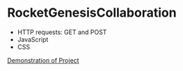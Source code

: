 # RocketGenesisCollaboration

- HTTP requests: GET and POST
- JavaScript
- CSS

[Demonstration of Project](https://www.youtube.com/watch?v=gZxLqXvexug)
